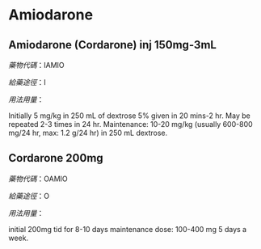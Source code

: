 # Amiodarone

## Amiodarone (Cordarone) inj 150mg-3mL

*藥物代碼*：IAMIO

*給藥途徑*：I

*用法用量*：

Initially 5 mg/kg in 250 mL of dextrose 5% given in 20 mins-2 hr. May be repeated 2-3 times in 24 hr. Maintenance: 10-20 mg/kg (usually 600-800 mg/24 hr, max: 1.2 g/24 hr) in 250 mL dextrose.

## Cordarone 200mg

*藥物代碼*：OAMIO

*給藥途徑*：O

*用法用量*：

initial 200mg tid for 8-10 days
maintenance dose: 100-400 mg 5 days a week.


